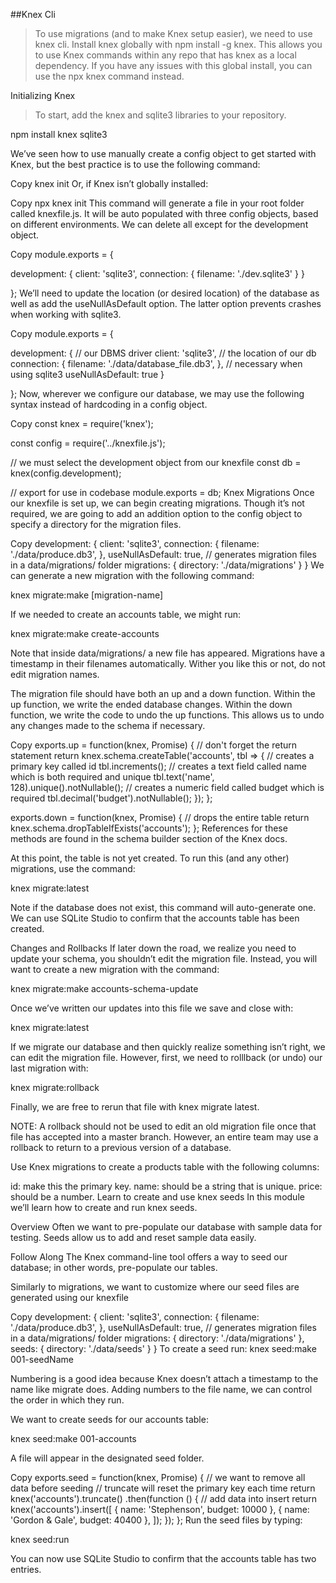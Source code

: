 
##Knex Cli
> To use migrations (and to make Knex setup easier), we need to use knex cli. 
>Install knex globally with npm install -g knex.
> This allows you to use Knex commands within any repo that has knex as a local dependency. 
> If you have any issues with this global install, you can use the npx knex command instead.

Initializing Knex
> To start, add the knex and sqlite3 libraries to your repository.

npm install knex sqlite3

We’ve seen how to use manually create a config object to get started with Knex, but the best practice is to use the following command:

Copy
knex init
Or, if Knex isn’t globally installed:

Copy
npx knex init
This command will generate a file in your root folder called knexfile.js. It will be auto populated with three config objects, based on different environments. We can delete all except for the development object.

Copy
module.exports = {

  development: {
    client: 'sqlite3',
    connection: {
      filename: './dev.sqlite3'
    }
  }

};
We’ll need to update the location (or desired location) of the database as well as add the useNullAsDefault option. The latter option prevents crashes when working with sqlite3.

Copy
module.exports = {

  development: {
    // our DBMS driver
    client: 'sqlite3',
    // the location of our db
    connection: {
      filename: './data/database_file.db3',
    },
    // necessary when using sqlite3
    useNullAsDefault: true
  }

};
Now, wherever we configure our database, we may use the following syntax instead of hardcoding in a config object.

Copy
const knex = require('knex');

const config = require('../knexfile.js');

// we must select the development object from our knexfile
const db = knex(config.development);

// export for use in codebase
module.exports = db;
Knex Migrations
Once our knexfile is set up, we can begin creating migrations. Though it’s not required, we are going to add an addition option to the config object to specify a directory for the migration files.

Copy
development: {
    client: 'sqlite3',
    connection: {
      filename: './data/produce.db3',
    },
    useNullAsDefault: true,
    // generates migration files in a data/migrations/ folder
    migrations: {
      directory: './data/migrations'
    }
  }
We can generate a new migration with the following command:

knex migrate:make [migration-name]

If we needed to create an accounts table, we might run:

knex migrate:make create-accounts

Note that inside data/migrations/ a new file has appeared. Migrations have a timestamp in their filenames automatically. Wither you like this or not, do not edit migration names.

The migration file should have both an up and a down function. Within the up function, we write the ended database changes. Within the down function, we write the code to undo the up functions. This allows us to undo any changes made to the schema if necessary.

Copy
exports.up = function(knex, Promise) {
  // don't forget the return statement
  return knex.schema.createTable('accounts', tbl => {
    // creates a primary key called id
    tbl.increments();
    // creates a text field called name which is both required and unique
    tbl.text('name', 128).unique().notNullable();
    // creates a numeric field called budget which is required
    tbl.decimal('budget').notNullable();
  });
};

exports.down = function(knex, Promise) {
  // drops the entire table
  return knex.schema.dropTableIfExists('accounts');
};
References for these methods are found in the schema builder section of the Knex docs.

At this point, the table is not yet created. To run this (and any other) migrations, use the command:

knex migrate:latest

Note if the database does not exist, this command will auto-generate one. We can use SQLite Studio to confirm that the accounts table has been created.

Changes and Rollbacks
If later down the road, we realize you need to update your schema, you shouldn’t edit the migration file. Instead, you will want to create a new migration with the command:

knex migrate:make accounts-schema-update

Once we’ve written our updates into this file we save and close with:

knex migrate:latest

If we migrate our database and then quickly realize something isn’t right, we can edit the migration file. However, first, we need to rolllback (or undo) our last migration with:

knex migrate:rollback

Finally, we are free to rerun that file with knex migrate latest.

NOTE: A rollback should not be used to edit an old migration file once that file has accepted into a master branch. However, an entire team may use a rollback to return to a previous version of a database.


Use Knex migrations to create a products table with the following columns:

id: make this the primary key.
name: should be a string that is unique.
price: should be a number.
Learn to create and use knex seeds
In this module we’ll learn how to create and run knex seeds.

Overview
Often we want to pre-populate our database with sample data for testing. Seeds allow us to add and reset sample data easily.

Follow Along
The Knex command-line tool offers a way to seed our database; in other words, pre-populate our tables.

Similarly to migrations, we want to customize where our seed files are generated using our knexfile

Copy
development: {
    client: 'sqlite3',
    connection: {
      filename: './data/produce.db3',
    },
    useNullAsDefault: true,
    // generates migration files in a data/migrations/ folder
    migrations: {
      directory: './data/migrations'
    },
    seeds: {
      directory: './data/seeds'
    }
  }
To create a seed run: knex seed:make 001-seedName

Numbering is a good idea because Knex doesn’t attach a timestamp to the name like migrate does. Adding numbers to the file name, we can control the order in which they run.

We want to create seeds for our accounts table:

knex seed:make 001-accounts

A file will appear in the designated seed folder.

Copy
exports.seed = function(knex, Promise) {
  // we want to remove all data before seeding
  // truncate will reset the primary key each time
  return knex('accounts').truncate()
    .then(function () {
      // add data into insert
      return knex('accounts').insert([
        { name: 'Stephenson', budget: 10000 },
        { name: 'Gordon & Gale', budget: 40400 },
      ]);
    });
};
Run the seed files by typing:

knex seed:run

You can now use SQLite Studio to confirm that the accounts table has two entries.

